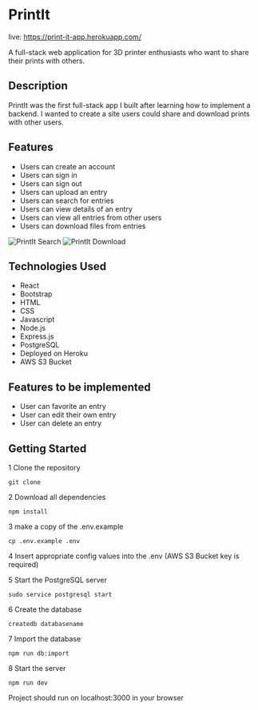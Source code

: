 # PrintIt

live: https://print-it-app.herokuapp.com/

A full-stack web application for 3D printer enthusiasts who want to share their prints with others.

## Description

PrintIt was the first full-stack app I built after learning how to implement a backend. I wanted to create a site users could share and download prints with other users.

## Features

* Users can create an account
* Users can sign in
* Users can sign out
* Users can upload an entry
* Users can search for entries
* Users can view details of an entry
* Users can view all entries from other users
* Users can download files from entries

![PrintIt Search](https://user-images.githubusercontent.com/96153171/174522855-a9494ea1-2620-40e5-85d6-285250ea8f3f.gif)
![PrintIt Download](https://user-images.githubusercontent.com/96153171/174522865-166c7ff6-74d2-4d8b-b19f-7a2ad9cf0cd5.gif)

## Technologies Used
* React
* Bootstrap
* HTML
* CSS
* Javascript
* Node.js
* Express.js
* PostgreSQL
* Deployed on Heroku
* AWS S3 Bucket

## Features to be implemented
* User can favorite an entry
* User can edit their own entry
* User can delete an entry

## Getting Started
1 Clone the repository

`git clone`

2 Download all dependencies

`npm install`

3 make a copy of the .env.example

`cp .env.example .env`

4 Insert appropriate config values into the .env (AWS S3 Bucket key is required)


5 Start the PostgreSQL server

`sudo service postgresql start`

6 Create the database

`createdb databasename`

7 Import the database

`npm run db:import`

8 Start the server

`npm run dev`

Project should run on localhost:3000 in your browser
